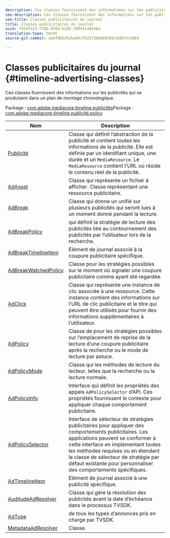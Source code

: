 ```yaml
---
description: Ces classes fournissent des informations sur les publicités qui se produisent dans un plan de montage chronologique.
seo-description: Ces classes fournissent des informations sur les publicités qui se produisent dans un plan de montage chronologique.
seo-title: Classes publicitaires du journal
title: Classes publicitaires du journal
uuid: f424fa13-778b-458d-bc82-389441a8a56a
translation-type: tm+mt
source-git-commit: adef0bbd52ba043f625f38db69366c6d873c586d

---
```



# Classes publicitaires du journal {#timeline-advertising-classes}

Ces classes fournissent des informations sur les publicités qui se produisent dans un plan de montage chronologique.

Package : [com.adobe.mediacore.timeline.publicités](https://help.adobe.com/en_US/primetime/api/psdk/asdoc-dhls_1.4/com/adobe/mediacore/timeline/advertising/package-detail.html)Package : [com.adobe.mediacore.timeline.publicité.policy](https://help.adobe.com/en_US/primetime/api/psdk/asdoc-dhls_1.4/com/adobe/mediacore/timeline/advertising/policy/package-detail.html)

| Nom | Description |
|---|---|
| [Publicité](https://help.adobe.com/en_US/primetime/api/psdk/asdoc-dhls_1.4/com/adobe/mediacore/timeline/advertising/Ad.html) | Classe qui définit l’abstraction de la publicité et contient toutes les informations de la publicité. Elle est définie par un identifiant unique, une durée et un `MediaResource`. Le `MediaResource` contient l&#39;URL où réside le contenu réel de la publicité. |
| [AdAsset](https://help.adobe.com/en_US/primetime/api/psdk/asdoc-dhls_1.4/com/adobe/mediacore/timeline/advertising/AdAsset.html) | Classe qui représente un fichier à afficher. Classe représentant une ressource publicitaire. |
| [AdBreak](https://help.adobe.com/en_US/primetime/api/psdk/asdoc-dhls_1.4/com/adobe/mediacore/timeline/advertising/AdBreak.html) | Classe qui donne un  unifié sur plusieurs publicités qui seront lues à un moment donné pendant la lecture. |
| [AdBreakPolicy](https://help.adobe.com/en_US/primetime/api/psdk/asdoc-dhls_1.4/com/adobe/mediacore/timeline/advertising/policy/AdBreakPolicy.html) |  qui définit la stratégie de lecture des publicités liée au contournement des publicités par l’utilisateur lors de la recherche. |
| [AdBreakTimelineItem](https://help.adobe.com/en_US/primetime/api/psdk/asdoc-dhls_1.4/com/adobe/mediacore/timeline/advertising/AdBreakTimelineItem.html) | Elément de journal associé à la coupure publicitaire spécifique. |
| [AdBreakWatchedPolicy](https://help.adobe.com/en_US/primetime/api/psdk/asdoc-dhls_1.4/com/adobe/mediacore/timeline/advertising/policy/AdBreakWatchedPolicy.html) | Classe  pour les stratégies possibles sur le moment où signaler une coupure publicitaire comme ayant été regardée. |
| [AdClick](https://help.adobe.com/en_US/primetime/api/psdk/asdoc-dhls_1.4/com/adobe/mediacore/timeline/advertising/AdClick.html) | Classe qui représente une instance de clic associée à une ressource. Cette instance contient des informations sur l’URL de clic publicitaire et le titre qui peuvent être utilisés pour fournir des informations supplémentaires à l’utilisateur. |
| [AdPolicy](https://help.adobe.com/en_US/primetime/api/psdk/asdoc-dhls_1.4/com/adobe/mediacore/timeline/advertising/policy/AdPolicy.html) | Classe de  pour les stratégies possibles sur l’emplacement de reprise de la lecture d’une coupure publicitaire après la recherche ou le mode de lecture par astuce. |
| [AdPolicyMode](https://help.adobe.com/en_US/primetime/api/psdk/asdoc-dhls_1.4/com/adobe/mediacore/timeline/advertising/policy/AdPolicyMode.html) | Classe  qui  les méthodes de lecture du lecteur, telles que la recherche ou la lecture normale. |
| [AdPolicyInfo](https://help.adobe.com/en_US/primetime/api/psdk/asdoc-dhls_1.4/com/adobe/mediacore/timeline/advertising/policy/AdPolicySelector.html) | Interface qui définit les propriétés des appels `AdPolicySelector` d’API. Ces propriétés fournissent le contexte pour appliquer chaque comportement publicitaire. |
| [AdPolicySelector](https://help.adobe.com/en_US/primetime/api/psdk/asdoc-dhls_1.4/com/adobe/mediacore/timeline/advertising/policy/AdPolicySelector.html) | Interface de sélecteur de stratégies publicitaires pour appliquer des comportements publicitaires. Les applications peuvent se conformer à cette interface en implémentant toutes les méthodes requises ou en étendant la classe de sélecteur de stratégie par défaut existante pour personnaliser des comportements spécifiques. |
| [AdTimelineItem](https://help.adobe.com/en_US/primetime/api/psdk/asdoc-dhls_1.4/com/adobe/mediacore/timeline/advertising/AdTimelineItem.html) | Elément de journal associé à une publicité spécifique. |
| [AuditudeAdResolver](https://help.adobe.com/en_US/primetime/api/psdk/asdoc-dhls_1.4/com/adobe/mediacore/timeline/advertising/AuditudeAdResolver.html) | Classe qui gère la résolution des publicités avant la date d’échéance dans le processus TVSDK. |
| [AdType](https://help.adobe.com/en_US/primetime/api/psdk/asdoc-dhls_1.4/com/adobe/mediacore/timeline/advertising/AdType.html) |  de tous les types d’annonces pris en charge par TVSDK. |
| [MetadataAdResolver](https://help.adobe.com/en_US/primetime/api/psdk/asdoc-dhls_1.4/com/adobe/mediacore/timeline/advertising/MetadataAdResolver.html) | Classe. |


